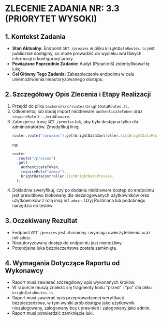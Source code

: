 # ZLECENIE ZADANIA NR: 3.3 (PRIORYTET WYSOKI)

## 1. Kontekst Zadania

- **Stan Aktualny:** Endpoint `GET /proxies` w pliku `brightDataRoutes.ts` jest publicznie dostępny, co może prowadzić do wycieku wrażliwych informacji o konfiguracji proxy.
- **Powiązane Poprzednie Zadanie:** Audyt (Pytanie 6) zidentyfikował tę lukę.
- **Cel Główny Tego Zadania:** Zabezpieczenie endpointu w celu uniemożliwienia nieautoryzowanego dostępu.

## 2. Szczegółowy Opis Zlecenia i Etapy Realizacji

1.  Przejdź do pliku `backend/src/routes/brightDataRoutes.ts`.
2.  Odkomentuj lub dodaj import middleware `authenticateToken` oraz `requireRole` z `../middleware`.
3.  Zabezpiecz trasę `GET /proxies` tak, aby była dostępna tylko dla administratorów. Zmodyfikuj linię:
    ```typescript
    router.route("/proxies").get(brightDataController.listBrightDataProxies);
    ```
    na:
    ```typescript
    router
      .route("/proxies")
      .get(
        authenticateToken,
        requireRole("admin"),
        brightDataController.listBrightDataProxies,
      );
    ```
4.  Dokładnie zweryfikuj, czy po dodaniu middleware dostęp do endpointu jest prawidłowo blokowany dla niezalogowanych użytkowników oraz użytkowników z rolą inną niż `admin`. Użyj Postmana lub podobnego narzędzia do testów.

## 3. Oczekiwany Rezultat

- Endpoint `GET /proxies` jest chroniony i wymaga uwierzytelnienia oraz roli `admin`.
- Nieautoryzowany dostęp do endpointu jest niemożliwy.
- Potencjalna luka bezpieczeństwa została zamknięta.

## 4. Wymagania Dotyczące Raportu od Wykonawcy

- Raport musi zawierać szczegółowy opis wykonanych kroków.
- W raporcie muszą znaleźć się fragmenty kodu "przed" i "po" dla pliku `brightDataRoutes.ts`.
- Raport musi zawierać opis przeprowadzonej weryfikacji bezpieczeństwa, w tym wyniki prób dostępu jako użytkownik niezalogowany, zalogowany bez uprawnień i zalogowany jako admin.
- Raport musi potwierdzić zamknięcie luki.
